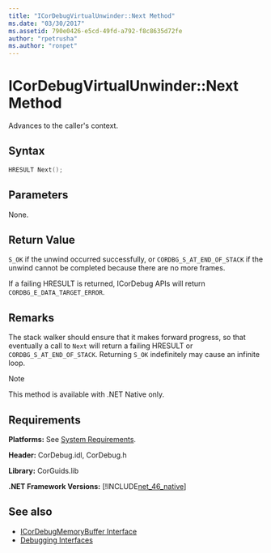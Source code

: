 ```yaml
---
title: "ICorDebugVirtualUnwinder::Next Method"
ms.date: "03/30/2017"
ms.assetid: 790e0426-e5cd-49fd-a792-f8c8635d72fe
author: "rpetrusha"
ms.author: "ronpet"
---
```

# ICorDebugVirtualUnwinder::Next Method
Advances to the caller's context.  
  
## Syntax  
  
```cpp  
HRESULT Next();  
```  
  
## Parameters  
 None.  
  
## Return Value  
 `S_OK` if the unwind occurred successfully, or `CORDBG_S_AT_END_OF_STACK` if the unwind cannot be completed because there are no more frames.  
  
 If a failing HRESULT is returned, ICorDebug APIs will return `CORDBG_E_DATA_TARGET_ERROR`.  
  
## Remarks  
 The stack walker should ensure that it makes forward progress, so that eventually a call to `Next` will return a failing HRESULT or `CORDBG_S_AT_END_OF_STACK`. Returning `S_OK` indefinitely may cause an infinite loop.  
  
> [!NOTE]
> This method is available with .NET Native only.  
  
## Requirements  
 **Platforms:** See [System Requirements](../../../../docs/framework/get-started/system-requirements.md).  
  
 **Header:** CorDebug.idl, CorDebug.h  
  
 **Library:** CorGuids.lib  
  
 **.NET Framework Versions:** [!INCLUDE[net_46_native](../../../../includes/net-46-native-md.md)]  
  
## See also

- [ICorDebugMemoryBuffer Interface](../../../../docs/framework/unmanaged-api/debugging/icordebugmemorybuffer-interface.md)
- [Debugging Interfaces](../../../../docs/framework/unmanaged-api/debugging/debugging-interfaces.md)
